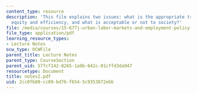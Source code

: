 ```yaml
---
content_type: resource
description: 'This file explains two issues: what is the appropriate trade-off between
  equity and efficiency, and what is acceptable or not to society?'
file: /media/courses/15-677j-urban-labor-markets-and-employment-policy-spring-2005/2cc0fb80cc09bd76f6545c9353872ebb_notes2.pdf
file_type: application/pdf
learning_resource_types:
- Lecture Notes
ocw_type: OCWFile
parent_title: Lecture Notes
parent_type: CourseSection
parent_uid: 577cf142-0265-1a9b-642c-01cffd3da947
resourcetype: Document
title: notes2.pdf
uid: 2cc0fb80-cc09-bd76-f654-5c9353872ebb
---
```

